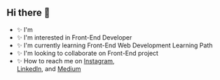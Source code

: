 ## Hi there 👋
- ✨ I'm <Zaidan Rivandani>
- ✨ I'm interested in Front-End Developer
- ✨ I'm currently learning Front-End Web Development Learning Path
- ✨ I'm looking to collaborate on Front-End project
- ✨ How to reach me on 
<a href="https://www.instagram.com/<@zai.dr>/" target="_blank">Instagram</a>,  
<a href="https://www.linkedin.com/in/<zaidanr19>/" target="_blank">LinkedIn</a>, and 
<a href="https://medium.com/@<@zaidan1941>" target="_blank">Medium</a>
 
<!--
**zaidrvnd/zaidrvnd** is a ✨ _special_ ✨ repository because its `README.md` (this file) appears on your GitHub profile.
-->
